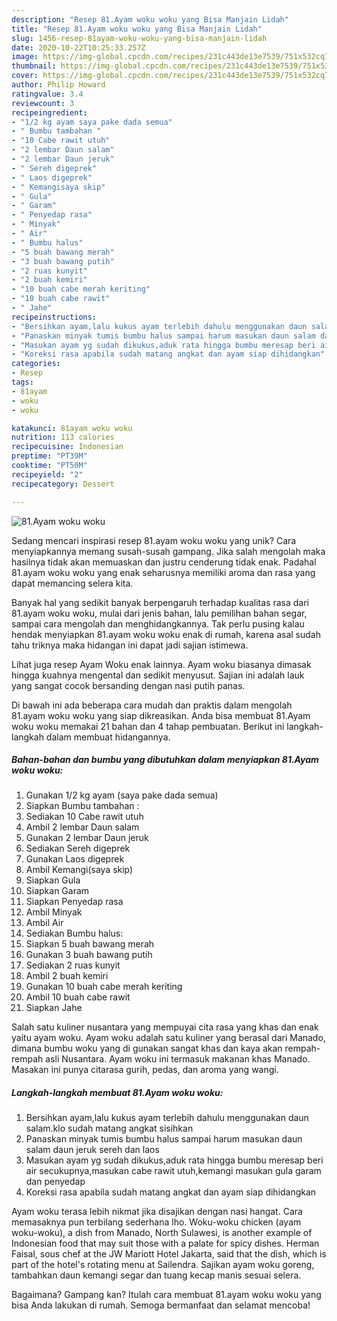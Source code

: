 ```yaml
---
description: "Resep 81.Ayam woku woku yang Bisa Manjain Lidah"
title: "Resep 81.Ayam woku woku yang Bisa Manjain Lidah"
slug: 1456-resep-81ayam-woku-woku-yang-bisa-manjain-lidah
date: 2020-10-22T10:25:33.257Z
image: https://img-global.cpcdn.com/recipes/231c443de13e7539/751x532cq70/81ayam-woku-woku-foto-resep-utama.jpg
thumbnail: https://img-global.cpcdn.com/recipes/231c443de13e7539/751x532cq70/81ayam-woku-woku-foto-resep-utama.jpg
cover: https://img-global.cpcdn.com/recipes/231c443de13e7539/751x532cq70/81ayam-woku-woku-foto-resep-utama.jpg
author: Philip Howard
ratingvalue: 3.4
reviewcount: 3
recipeingredient:
- "1/2 kg ayam saya pake dada semua"
- " Bumbu tambahan "
- "10 Cabe rawit utuh"
- "2 lembar Daun salam"
- "2 lembar Daun jeruk"
- " Sereh digeprek"
- " Laos digeprek"
- " Kemangisaya skip"
- " Gula"
- " Garam"
- " Penyedap rasa"
- " Minyak"
- " Air"
- " Bumbu halus"
- "5 buah bawang merah"
- "3 buah bawang putih"
- "2 ruas kunyit"
- "2 buah kemiri"
- "10 buah cabe merah keriting"
- "10 buah cabe rawit"
- " Jahe"
recipeinstructions:
- "Bersihkan ayam,lalu kukus ayam terlebih dahulu menggunakan daun salam.klo sudah matang angkat sisihkan"
- "Panaskan minyak tumis bumbu halus sampai harum masukan daun salam daun jeruk sereh dan laos"
- "Masukan ayam yg sudah dikukus,aduk rata hingga bumbu meresap beri air secukupnya,masukan cabe rawit utuh,kemangi masukan gula garam dan penyedap"
- "Koreksi rasa apabila sudah matang angkat dan ayam siap dihidangkan"
categories:
- Resep
tags:
- 81ayam
- woku
- woku

katakunci: 81ayam woku woku 
nutrition: 113 calories
recipecuisine: Indonesian
preptime: "PT39M"
cooktime: "PT50M"
recipeyield: "2"
recipecategory: Dessert

---
```



![81.Ayam woku woku](https://img-global.cpcdn.com/recipes/231c443de13e7539/751x532cq70/81ayam-woku-woku-foto-resep-utama.jpg)

Sedang mencari inspirasi resep 81.ayam woku woku yang unik? Cara menyiapkannya memang susah-susah gampang. Jika salah mengolah maka hasilnya tidak akan memuaskan dan justru cenderung tidak enak. Padahal 81.ayam woku woku yang enak seharusnya memiliki aroma dan rasa yang dapat memancing selera kita.

Banyak hal yang sedikit banyak berpengaruh terhadap kualitas rasa dari 81.ayam woku woku, mulai dari jenis bahan, lalu pemilihan bahan segar, sampai cara mengolah dan menghidangkannya. Tak perlu pusing kalau hendak menyiapkan 81.ayam woku woku enak di rumah, karena asal sudah tahu triknya maka hidangan ini dapat jadi sajian istimewa.

Lihat juga resep Ayam Woku enak lainnya. Ayam woku biasanya dimasak hingga kuahnya mengental dan sedikit menyusut. Sajian ini adalah lauk yang sangat cocok bersanding dengan nasi putih panas.


Di bawah ini ada beberapa cara mudah dan praktis dalam mengolah 81.ayam woku woku yang siap dikreasikan. Anda bisa membuat 81.Ayam woku woku memakai 21 bahan dan 4 tahap pembuatan. Berikut ini langkah-langkah dalam membuat hidangannya.

<!--inarticleads1-->

##### Bahan-bahan dan bumbu yang dibutuhkan dalam menyiapkan 81.Ayam woku woku:

1. Gunakan 1/2 kg ayam (saya pake dada semua)
1. Siapkan  Bumbu tambahan :
1. Sediakan 10 Cabe rawit utuh
1. Ambil 2 lembar Daun salam
1. Gunakan 2 lembar Daun jeruk
1. Sediakan  Sereh digeprek
1. Gunakan  Laos digeprek
1. Ambil  Kemangi(saya skip)
1. Siapkan  Gula
1. Siapkan  Garam
1. Siapkan  Penyedap rasa
1. Ambil  Minyak
1. Ambil  Air
1. Sediakan  Bumbu halus:
1. Siapkan 5 buah bawang merah
1. Gunakan 3 buah bawang putih
1. Sediakan 2 ruas kunyit
1. Ambil 2 buah kemiri
1. Gunakan 10 buah cabe merah keriting
1. Ambil 10 buah cabe rawit
1. Siapkan  Jahe


Salah satu kuliner nusantara yang mempuyai cita rasa yang khas dan enak yaitu ayam woku. Ayam woku adalah satu kuliner yang berasal dari Manado, dimana bumbu woku yang di gunakan sangat khas dan kaya akan rempah-rempah asli Nusantara. Ayam woku ini termasuk makanan khas Manado. Masakan ini punya citarasa gurih, pedas, dan aroma yang wangi. 

<!--inarticleads2-->

##### Langkah-langkah membuat 81.Ayam woku woku:

1. Bersihkan ayam,lalu kukus ayam terlebih dahulu menggunakan daun salam.klo sudah matang angkat sisihkan
1. Panaskan minyak tumis bumbu halus sampai harum masukan daun salam daun jeruk sereh dan laos
1. Masukan ayam yg sudah dikukus,aduk rata hingga bumbu meresap beri air secukupnya,masukan cabe rawit utuh,kemangi masukan gula garam dan penyedap
1. Koreksi rasa apabila sudah matang angkat dan ayam siap dihidangkan


Ayam woku terasa lebih nikmat jika disajikan dengan nasi hangat. Cara memasaknya pun terbilang sederhana lho. Woku-woku chicken (ayam woku-woku), a dish from Manado, North Sulawesi, is another example of Indonesian food that may suit those with a palate for spicy dishes. Herman Faisal, sous chef at the JW Mariott Hotel Jakarta, said that the dish, which is part of the hotel&#39;s rotating menu at Sailendra. Sajikan ayam woku goreng, tambahkan daun kemangi segar dan tuang kecap manis sesuai selera. 

Bagaimana? Gampang kan? Itulah cara membuat 81.ayam woku woku yang bisa Anda lakukan di rumah. Semoga bermanfaat dan selamat mencoba!
